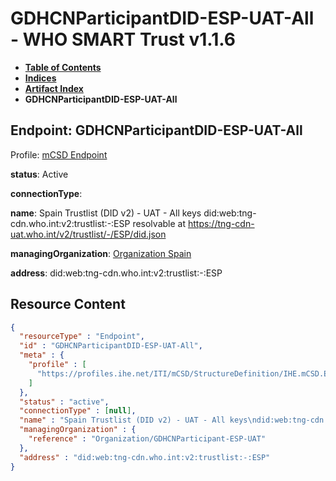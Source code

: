 # GDHCNParticipantDID-ESP-UAT-All - WHO SMART Trust v1.1.6

* [**Table of Contents**](toc.md)
* [**Indices**](indices.md)
* [**Artifact Index**](artifacts.md)
* **GDHCNParticipantDID-ESP-UAT-All**

## Endpoint: GDHCNParticipantDID-ESP-UAT-All

Profile: [mCSD Endpoint](https://profiles.ihe.net/ITI/mCSD/4.0.0/StructureDefinition-IHE.mCSD.Endpoint.html)

**status**: Active

**connectionType**: 

**name**: Spain Trustlist (DID v2) - UAT - All keys did:web:tng-cdn.who.int:v2:trustlist:-:ESP resolvable at https://tng-cdn-uat.who.int/v2/trustlist/-/ESP/did.json

**managingOrganization**: [Organization Spain](Organization-GDHCNParticipant-ESP-UAT.md)

**address**: did:web:tng-cdn.who.int:v2:trustlist:-:ESP



## Resource Content

```json
{
  "resourceType" : "Endpoint",
  "id" : "GDHCNParticipantDID-ESP-UAT-All",
  "meta" : {
    "profile" : [
      "https://profiles.ihe.net/ITI/mCSD/StructureDefinition/IHE.mCSD.Endpoint"
    ]
  },
  "status" : "active",
  "connectionType" : [null],
  "name" : "Spain Trustlist (DID v2) - UAT - All keys\ndid:web:tng-cdn.who.int:v2:trustlist:-:ESP\nresolvable at https://tng-cdn-uat.who.int/v2/trustlist/-/ESP/did.json",
  "managingOrganization" : {
    "reference" : "Organization/GDHCNParticipant-ESP-UAT"
  },
  "address" : "did:web:tng-cdn.who.int:v2:trustlist:-:ESP"
}

```
